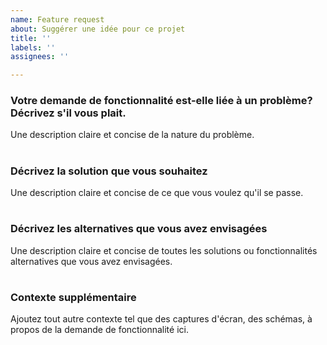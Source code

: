 ```yaml
---
name: Feature request
about: Suggérer une idée pour ce projet
title: ''
labels: ''
assignees: ''

---
```


### Votre demande de fonctionnalité est-elle liée à un problème? Décrivez s'il vous plait.

Une description claire et concise de la nature du problème.

#

### Décrivez la solution que vous souhaitez

Une description claire et concise de ce que vous voulez qu'il se passe.

#

### Décrivez les alternatives que vous avez envisagées

Une description claire et concise de toutes les solutions ou fonctionnalités alternatives que vous avez envisagées.

#

### Contexte supplémentaire

Ajoutez tout autre contexte tel que des captures d'écran, des schémas, à propos de la demande de fonctionnalité ici.
